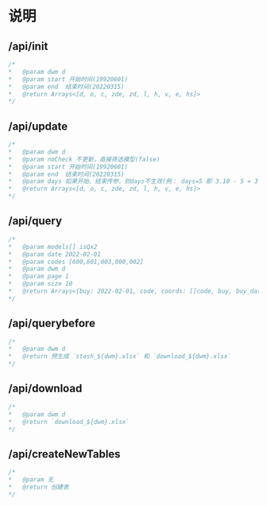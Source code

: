 # 说明


## /api/init
```js
/*
*   @param dwm d
*   @param start 开始时间(19920601)
*   @param end  结束时间(20220315)
*   @return Arrays<[d, o, c, zde, zd, l, h, v, e, hs]>
*/
```
## /api/update
```js
/*
*   @param dwm d
*   @param noCheck 不更新，直接筛选模型(false)
*   @param start 开始时间(19920601)
*   @param end  结束时间(20220315)
*   @param days 如果开始、结束传参，则days不生效(例： days=5 即 3.10 - 5 = 3.5)
*   @return Arrays<[d, o, c, zde, zd, l, h, v, e, hs]>
*/
```
## /api/query

```js
/*
*   @param models[] isQx2
*   @param date 2022-02-01
*   @param codes [600,601,603,000,002]
*   @param dwm d
*   @param page 1
*   @param size 10
*   @return Arrays<{buy: 2022-02-01, code, coords: [[code, buy, buy_date],...], datas: [{d,code,c,h,l,o,v,zd}, ...]}>
*/
```
## /api/querybefore
```js
/*
*   @param dwm d
*   @return 预生成 `stash_${dwm}.xlsx` 和 `download_${dwm}.xlsx`
*/
```
## /api/download
```js
/*
*   @param dwm d
*   @return `download_${dwm}.xlsx`
*/
```
## /api/createNewTables
```js
/*
*   @param 无
*   @return 创建表
*/
```
